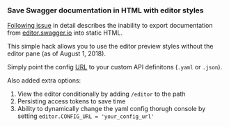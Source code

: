 ### Save Swagger documentation in HTML with editor styles

[Following issue](https://github.com/swagger-api/swagger-editor/issues/664) in detail describes the inability to export documentation from [editor.swagger.io](https://editor.swagger.io/) into static HTML.

This simple hack allows you to use the editor preview styles without the editor pane (as of August 1, 2018).

Simply point the config [URL](https://github.com/v1adko/swagger-editor-html/blob/master/index.html#L75) to your custom API definitons (`.yaml` or `.json`).

Also added extra options:

1) View the editor conditionally by adding `/editor` to the path
2) Persisting access tokens to save time
3) Ability to dynamically change the yaml config thorugh console by setting `editor.CONFIG_URL = 'your_config_url'`
